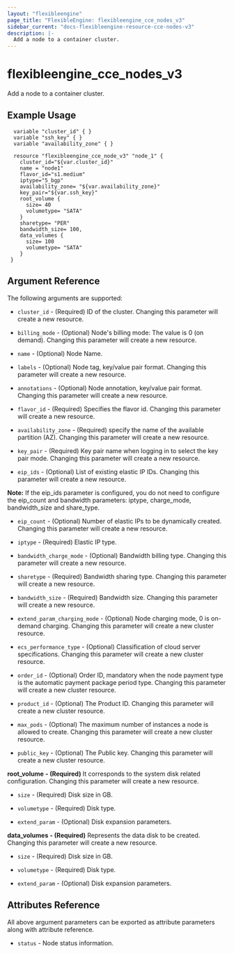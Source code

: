 ```yaml
---
layout: "flexibleengine"
page_title: "FlexibleEngine: flexibleengine_cce_nodes_v3"
sidebar_current: "docs-flexibleengine-resource-cce-nodes-v3"
description: |-
  Add a node to a container cluster. 
---
```


# flexibleengine_cce_nodes_v3
Add a node to a container cluster. 

## Example Usage

 ```hcl
   variable "cluster_id" { }
   variable "ssh_key" { }
   variable "availability_zone" { }

   resource "flexibleengine_cce_node_v3" "node_1" {
     cluster_id="${var.cluster_id}"
     name = "node1"
     flavor_id="s1.medium"
     iptype="5_bgp"
     availability_zone= "${var.availability_zone}"
     key_pair="${var.ssh_key}"
     root_volume {
       size= 40
       volumetype= "SATA"
     }
     sharetype= "PER"
     bandwidth_size= 100,
     data_volumes {
       size= 100
       volumetype= "SATA"
     }
  }
 ```    

## Argument Reference
The following arguments are supported:

* `cluster_id` - (Required) ID of the cluster. Changing this parameter will create a new resource.

* `billing_mode` - (Optional) Node's billing mode: The value is 0 (on demand). Changing this parameter will create a new resource.

* `name` - (Optional) Node Name.

* `labels` - (Optional) Node tag, key/value pair format. Changing this parameter will create a new resource.

* `annotations` - (Optional) Node annotation, key/value pair format. Changing this parameter will create a new resource.
    
* `flavor_id` - (Required) Specifies the flavor id. Changing this parameter will create a new resource.
    
* `availability_zone` - (Required) specify the name of the available partition (AZ). Changing this parameter will create a new resource.

* `key_pair` - (Required) Key pair name when logging in to select the key pair mode. Changing this parameter will create a new resource.

* `eip_ids` - (Optional) List of existing elastic IP IDs. Changing this parameter will create a new resource.

**Note:**
If the eip_ids parameter is configured, you do not need to configure the eip_count and bandwidth parameters: iptype, charge_mode, bandwidth_size and share_type.

* `eip_count` - (Optional) Number of elastic IPs to be dynamically created. Changing this parameter will create a new resource.

* `iptype` - (Required) Elastic IP type. 

* `bandwidth_charge_mode` - (Optional) Bandwidth billing type. Changing this parameter will create a new resource.

* `sharetype` - (Required) Bandwidth sharing type. Changing this parameter will create a new resource.

* `bandwidth_size` - (Required) Bandwidth size. Changing this parameter will create a new resource.

* `extend_param_charging_mode` - (Optional) Node charging mode, 0 is on-demand charging. Changing this parameter will create a new cluster resource.

* `ecs_performance_type` - (Optional) Classification of cloud server specifications. Changing this parameter will create a new cluster resource.

* `order_id` - (Optional) Order ID, mandatory when the node payment type is the automatic payment package period type. Changing this parameter will create a new cluster resource.

* `product_id` - (Optional) The Product ID. Changing this parameter will create a new cluster resource.

* `max_pods` - (Optional) The maximum number of instances a node is allowed to create. Changing this parameter will create a new cluster resource.

* `public_key` - (Optional) The Public key. Changing this parameter will create a new cluster resource.

**root_volume** **- (Required)** It corresponds to the system disk related configuration. Changing this parameter will create a new resource.

* `size` - (Required) Disk size in GB.
    
* `volumetype` - (Required) Disk type.
    
* `extend_param` - (Optional) Disk expansion parameters. 

**data_volumes** **- (Required)** Represents the data disk to be created. Changing this parameter will create a new resource.
    
* `size` - (Required) Disk size in GB.
    
* `volumetype` - (Required) Disk type.
    
* `extend_param` - (Optional) Disk expansion parameters. 
    
## Attributes Reference

All above argument parameters can be exported as attribute parameters along with attribute reference.

 * `status` -  Node status information.
  

